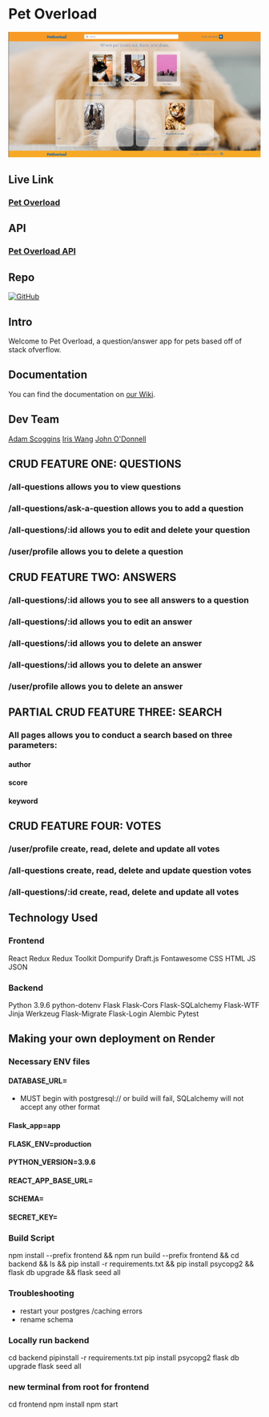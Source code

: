 # Pet Overload



![image][def]

## Live Link 
### [Pet Overload](https://pet-overload.onrender.com/)

## API
### [Pet Overload API](https://pet-overload.onrender.com/api)

## Repo
[![GitHub](https://img.shields.io/badge/github-%23121011.svg?style=for-the-badge&logo=github&logoColor=white)](https://github.com/AdamScoggins/pet-overload)


## Intro
Welcome to Pet Overload, a question/answer app for pets based off of stack ofverflow.

## Documentation

You can find the documentation on [our Wiki](https://github.com/AdamScoggins/pet-overload/wiki).

## Dev Team

[Adam Scoggins](https://github.com/AdamScoggins)
[Iris Wang](https://github.com/Iris06-cs)
[John O'Donnell](https://github.com/Lvcky-gg)

## CRUD FEATURE ONE: QUESTIONS

### /all-questions allows you to view questions
### /all-questions/ask-a-question allows you to add a question
### /all-questions/:id allows you to edit and delete your question
### /user/profile allows you to delete a question

## CRUD FEATURE TWO: ANSWERS

### /all-questions/:id allows you to see all answers to a question
### /all-questions/:id allows you to edit an answer
### /all-questions/:id allows you to delete an answer
### /all-questions/:id allows you to delete an answer
### /user/profile allows you to delete an answer

## PARTIAL CRUD FEATURE THREE: SEARCH

### All pages allows you to conduct a search based on three parameters:

#### author
#### score
#### keyword

## CRUD FEATURE FOUR: VOTES

### /user/profile create, read, delete and update all votes
### /all-questions create, read, delete and update question votes
### /all-questions/:id create, read, delete and update all votes


## Technology Used


### Frontend
React
Redux
Redux Toolkit
Dompurify
Draft.js
Fontawesome
CSS
HTML
JS
JSON

### Backend
Python 3.9.6
python-dotenv
Flask
Flask-Cors
Flask-SQLalchemy
Flask-WTF
Jinja
Werkzeug
Flask-Migrate
Flask-Login
Alembic
Pytest

## Making your own deployment on Render

### Necessary ENV files
#### DATABASE_URL=
* MUST begin with postgresql:// or build will fail, SQLalchemy will not accept any other format
#### Flask_app=app
#### FLASK_ENV=production
#### PYTHON_VERSION=3.9.6
#### REACT_APP_BASE_URL=
#### SCHEMA=
#### SECRET_KEY=

### Build Script

npm install --prefix frontend && npm run build --prefix frontend && cd backend && ls && pip install -r requirements.txt && pip install psycopg2 && flask db upgrade && flask seed all

### Troubleshooting
* restart your postgres /caching errors
* rename schema




### Locally run backend 

cd backend
pipinstall -r requirements.txt
pip install psycopg2
flask db upgrade
flask seed all

<!-- ### Locally run dockerized
cd backend
docker-compose
** docker-compose down //will take it down -->

### new terminal from root for frontend
cd frontend
npm install
npm start






[def]: ./homePage.png